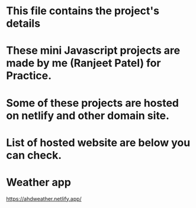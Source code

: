 # This file contains the project's details

#  These mini Javascript projects are made by me (Ranjeet Patel) for Practice.
# Some of these projects are hosted on netlify and other domain site.
# List of hosted website are below you can check.

  # Weather app
  <a> https://ahdweather.netlify.app/ </a>
  
